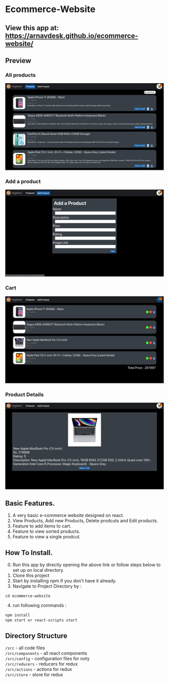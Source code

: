 # Ecommerce-Website

## View this app at: https://arnavdesk.github.io/ecommerce-website/

## Preview

### All products

<img src="/assets/products.png"></img>

### Add a product

<img src="/assets/addproduct.png"></img>

### Cart

<img src="/assets/cart.png"></img>

### Product Details

<img src="/assets/detailproduct.png"></img>

## Basic Features.

1.  A very basic e-commerce website designed on react.
2.  View Products, Add new Products, Delete prodcuts and Edit products.
3.  Feature to add items to cart.
4.  Feature to view sorted products.
5.  Feature to view a single prodcut.

## How To Install.

0. Run this app by directly opening the above link or follow steps below to set up on local directory.
1. Clone this project
2. Start by installing npm if you don't have it already.
3. Navigate to Project Directory by :

```
cd ecommerce-website
```

4. run following commands :

```
npm install
npm start or react-scripts start
```

## Directory Structure

`/src` - all code files <br>
`/src/components` - all react components <br>
`/src/config` - configuration files for noty <br>
`/src/reducers` - reducers for redux <br>
`/src/actions` - actions for redux <br>
`/src/store` - store for redux <br>
